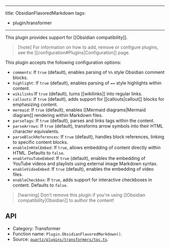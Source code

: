 ______________________________________________________________________

title: ObsidianFlavoredMarkdown
tags:

- plugin/transformer

______________________________________________________________________

This plugin provides support for \[\[Obsidian compatibility\]\].

> \[!note\]
> For information on how to add, remove or configure plugins, see the \[\[configuration#Plugins|Configuration\]\] page.

This plugin accepts the following configuration options:

- `comments`: If `true` (default), enables parsing of `%%` style Obsidian comment blocks.
- `highlight`: If `true` (default), enables parsing of `==` style highlights within content.
- `wikilinks`:If `true` (default), turns \[\[wikilinks\]\] into regular links.
- `callouts`: If `true` (default), adds support for \[\[callouts|callout\]\] blocks for emphasizing content.
- `mermaid`: If `true` (default), enables \[\[Mermaid diagrams|Mermaid diagram\]\] rendering within Markdown files.
- `parseTags`: If `true` (default), parses and links tags within the content.
- `parseArrows`: If `true` (default), transforms arrow symbols into their HTML character equivalents.
- `parseBlockReferences`: If `true` (default), handles block references, linking to specific content blocks.
- `enableInHtmlEmbed`: If `true`, allows embedding of content directly within HTML. Defaults to `false`.
- `enableYouTubeEmbed`: If `true` (default), enables the embedding of YouTube videos and playlists using external image Markdown syntax.
- `enableVideoEmbed`: If `true` (default), enables the embedding of video files.
- `enableCheckbox`: If `true`, adds support for interactive checkboxes in content. Defaults to `false`.

> \[!warning\]
> Don't remove this plugin if you're using \[\[Obsidian compatibility|Obsidian\]\] to author the content!

## API

- Category: Transformer
- Function name: `Plugin.ObsidianFlavoredMarkdown()`.
- Source: [`quartz/plugins/transformers/toc.ts`](https://github.com/jackyzha0/quartz/blob/v4/quartz/plugins/transformers/toc.ts).
